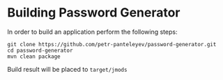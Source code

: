 # Building Password Generator

In order to build an application perform the following steps:

```
git clone https://github.com/petr-panteleyev/password-generator.git
cd password-generator
mvn clean package
```
Build result will be placed to `target/jmods`